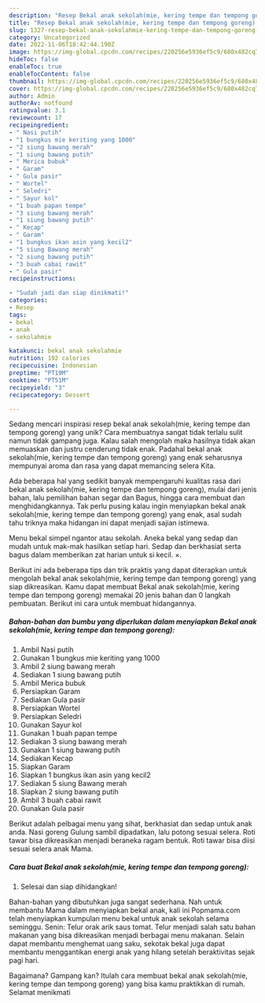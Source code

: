 ```yaml
---
description: "Resep Bekal anak sekolah(mie, kering tempe dan tempong goreng) yang Lezat"
title: "Resep Bekal anak sekolah(mie, kering tempe dan tempong goreng) yang Lezat"
slug: 1327-resep-bekal-anak-sekolahmie-kering-tempe-dan-tempong-goreng-yang-lezat
category: Uncategorized
date: 2022-11-06T18:42:44.190Z
image: https://img-global.cpcdn.com/recipes/220256e5936ef5c9/680x482cq70/bekal-anak-sekolahmie-kering-tempe-dan-tempong-goreng-foto-resep-utama.jpg
hideToc: false
enableToc: true
enableTocContent: false
thumbnail: https://img-global.cpcdn.com/recipes/220256e5936ef5c9/680x482cq70/bekal-anak-sekolahmie-kering-tempe-dan-tempong-goreng-foto-resep-utama.jpg
cover: https://img-global.cpcdn.com/recipes/220256e5936ef5c9/680x482cq70/bekal-anak-sekolahmie-kering-tempe-dan-tempong-goreng-foto-resep-utama.jpg
author: Admin
authorAv: notfound
ratingvalue: 3.1
reviewcount: 17
recipeingredient:
- " Nasi putih"
- "1 bungkus mie keriting yang 1000"
- "2 siung bawang merah"
- "1 siung bawang putih"
- " Merica bubuk"
- " Garam"
- " Gula pasir"
- " Wortel"
- " Seledri"
- " Sayur kol"
- "1 buah papan tempe"
- "3 siung bawang merah"
- "1 siung bawang putih"
- " Kecap"
- " Garam"
- "1 bungkus ikan asin yang kecil2"
- "5 siung Bawang merah"
- "2 siung bawang putih"
- "3 buah cabai rawit"
- " Gula pasir"
recipeinstructions:

- "Sudah jadi dan siap dinikmati!"
categories:
- Resep
tags:
- bekal
- anak
- sekolahmie

katakunci: bekal anak sekolahmie 
nutrition: 192 calories
recipecuisine: Indonesian
preptime: "PT19M"
cooktime: "PT51M"
recipeyield: "3"
recipecategory: Dessert

---
```





Sedang mencari inspirasi resep bekal anak sekolah(mie, kering tempe dan tempong goreng) yang unik? Cara membuatnya sangat tidak terlalu sulit namun tidak gampang juga. Kalau salah mengolah maka hasilnya tidak akan memuaskan dan justru cenderung tidak enak. Padahal bekal anak sekolah(mie, kering tempe dan tempong goreng) yang enak seharusnya mempunyai aroma dan rasa yang dapat memancing selera Kita.





Ada beberapa hal yang sedikit banyak mempengaruhi kualitas rasa dari bekal anak sekolah(mie, kering tempe dan tempong goreng), mulai dari jenis bahan, lalu pemilihan bahan segar dan Bagus, hingga cara membuat dan menghidangkannya. Tak perlu pusing kalau ingin menyiapkan bekal anak sekolah(mie, kering tempe dan tempong goreng) yang enak,      asal sudah tahu triknya maka hidangan ini dapat menjadi sajian istimewa.














Menu bekal simpel ngantor atau sekolah. Aneka bekal yang sedap dan mudah untuk mak-mak hasilkan setiap hari. Sedap dan berkhasiat serta bagus dalam memberikan zat harian untuk si kecil. ×.






Berikut ini ada beberapa tips dan trik praktis yang dapat diterapkan untuk mengolah bekal anak sekolah(mie, kering tempe dan tempong goreng) yang siap dikreasikan. Kamu dapat membuat Bekal anak sekolah(mie, kering tempe dan tempong goreng) memakai 20 jenis bahan dan 0 langkah pembuatan. Berikut ini cara untuk membuat hidangannya.

<!--inarticleads1-->

##### Bahan-bahan dan bumbu yang diperlukan dalam menyiapkan Bekal anak sekolah(mie, kering tempe dan tempong goreng):

1. Ambil  Nasi putih
1. Gunakan 1 bungkus mie keriting yang 1000
1. Ambil 2 siung bawang merah
1. Sediakan 1 siung bawang putih
1. Ambil  Merica bubuk
1. Persiapkan  Garam
1. Sediakan  Gula pasir
1. Persiapkan  Wortel
1. Persiapkan  Seledri
1. Gunakan  Sayur kol
1. Gunakan 1 buah papan tempe
1. Sediakan 3 siung bawang merah
1. Gunakan 1 siung bawang putih
1. Sediakan  Kecap
1. Siapkan  Garam
1. Siapkan 1 bungkus ikan asin yang kecil2
1. Sediakan 5 siung Bawang merah
1. Siapkan 2 siung bawang putih
1. Ambil 3 buah cabai rawit
1. Gunakan  Gula pasir


Berikut adalah pelbagai menu yang sihat, berkhasiat dan sedap untuk anak anda. Nasi goreng Gulung sambil dipadatkan, lalu potong sesuai selera. Roti tawar bisa dikreasikan menjadi beraneka ragam bentuk. Roti tawar bisa diisi sesuai selera anak Mama. 

<!--inarticleads2-->

##### Cara buat Bekal anak sekolah(mie, kering tempe dan tempong goreng):


1. Selesai dan siap dihidangkan!

Bahan-bahan yang dibutuhkan juga sangat sederhana. Nah untuk membantu Mama dalam menyiapkan bekal anak, kali ini Popmama.com telah menyiapkan kumpulan menu bekal untuk anak sekolah selama seminggu. Senin: Telur orak arik saus tomat. Telur menjadi salah satu bahan makanan yang bisa dikreasikan menjadi berbagai menu makanan. Selain dapat membantu menghemat uang saku, sekotak bekal juga dapat membantu menggantikan energi anak yang hilang setelah beraktivitas sejak pagi hari. 

Bagaimana? Gampang kan? Itulah cara membuat bekal anak sekolah(mie, kering tempe dan tempong goreng) yang bisa kamu praktikkan di rumah. Selamat menikmati
